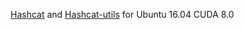 [Hashcat](https://hashcat.net/hashcat/) and [Hashcat-utils](https://github.com/hashcat/hashcat-utils/) for Ubuntu 16.04 CUDA 8.0

